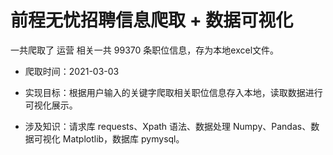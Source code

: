 # 前程无忧招聘信息爬取 + 数据可视化

一共爬取了 运营 相关一共 99370 条职位信息，存为本地excel文件。

- 爬取时间：2021-03-03

- 实现目标：根据用户输入的关键字爬取相关职位信息存入本地，读取数据进行可视化展示。

- 涉及知识：请求库 requests、Xpath 语法、数据处理 Numpy、Pandas、数据可视化 Matplotlib，数据库 pymysql。

